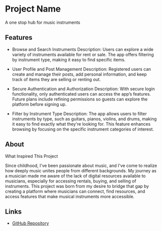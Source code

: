 # Project Name
A one stop hub for music instruments
## Features
- Browse and Search Instruments
Description: Users can explore a wide variety of instruments available for rent or sale. The app offers filtering by instrument type, making it easy to find specific items.

- User Profile and Post Management
Description: Registered users can create and manage their posts, add personal information, and keep track of items they are selling or renting out.

- Secure Authentication and Authorization
Description: With secure login functionality, only authenticated users can access the app’s features. Future plans include refining permissions so guests can explore the platform before signing up.

- Filter by Instrument Type
Description: The app allows users to filter instruments by type, such as guitars, pianos, violins, and drums, making it easy to find exactly what they're looking for. This feature enhances browsing by focusing on the specific instrument categories of interest.

## About
What Inspired This Project

Since childhood, I've been passionate about music, and I've come to realize how deeply music unites people from different backgrounds. My journey as a musician made me aware of the lack of digital resources available to musicians, especially for accessing rentals, buying, and selling of instruments. This project was born from my desire to bridge that gap by creating a platform where musicians can connect, find resources, and access features that make musical instruments more accessible.

## Links
- [GitHub Repository](https://github.com/ghofranaaa/renty_application/)
